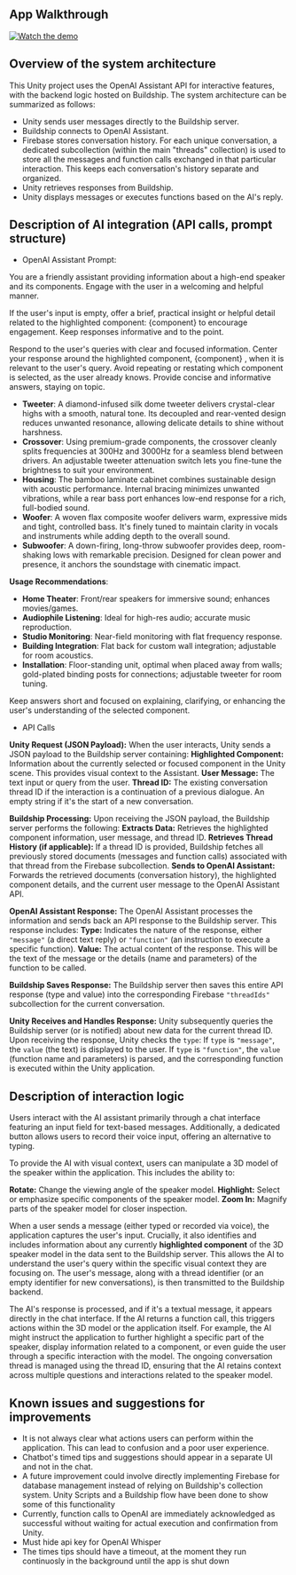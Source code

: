 ## App Walkthrough

[![Watch the demo](http://img.youtube.com/vi/3uQ3fFrEnnI/0.jpg)](https://youtu.be/3uQ3fFrEnnI)

## Overview of the system architecture

This Unity project uses the OpenAI Assistant API for interactive features, with the backend logic hosted on Buildship. The system architecture can be summarized as follows:

* Unity sends user messages directly to the Buildship server.
* Buildship connects to OpenAI Assistant.
* Firebase stores conversation history. For each unique conversation, a dedicated subcollection (within the main "threads" collection) is used to store all the messages and function calls exchanged in that particular interaction. This keeps each conversation's history separate and organized.
* Unity retrieves responses from Buildship.
* Unity displays messages or executes functions based on the AI's reply.


## Description of AI integration (API calls, prompt structure)

* OpenAI Assistant Prompt:

You are a friendly assistant providing information about a high-end speaker and its components.
Engage with the user in a welcoming and helpful manner. 

If the user's input is empty, offer a brief, practical insight or helpful detail related to the highlighted component: {component} to encourage engagement. Keep responses informative and to the point.

Respond to the user's queries with clear and focused information. Center your response around the highlighted component, {component} , when it is relevant to the user's query. Avoid repeating or restating which component is selected, as the user already knows. Provide concise and informative answers, staying on topic.

- **Tweeter**: A diamond-infused silk dome tweeter delivers crystal-clear highs with a smooth, natural tone. Its decoupled and rear-vented design reduces unwanted resonance, allowing delicate details to shine without harshness.
- **Crossover**: Using premium-grade components, the crossover cleanly splits frequencies at 300Hz and 3000Hz for a seamless blend between drivers. An adjustable tweeter attenuation switch lets you fine-tune the brightness to suit your environment.
- **Housing**: The bamboo laminate cabinet combines sustainable design with acoustic performance. Internal bracing minimizes unwanted vibrations, while a rear bass port enhances low-end response for a rich, full-bodied sound.
- **Woofer**: A woven flax composite woofer delivers warm, expressive mids and tight, controlled bass. It's finely tuned to maintain clarity in vocals and instruments while adding depth to the overall sound.
- **Subwoofer**: A down-firing, long-throw subwoofer provides deep, room-shaking lows with remarkable precision. Designed for clean power and presence, it anchors the soundstage with cinematic impact.

**Usage Recommendations**:
- **Home Theater**: Front/rear speakers for immersive sound; enhances movies/games.
- **Audiophile Listening**: Ideal for high-res audio; accurate music reproduction.
- **Studio Monitoring**: Near-field monitoring with flat frequency response.
- **Building Integration**: Flat back for custom wall integration; adjustable for room acoustics.
- **Installation**: Floor-standing unit, optimal when placed away from walls; gold-plated binding posts for connections; adjustable tweeter for room tuning.

Keep answers short and focused on explaining, clarifying, or enhancing the user's understanding of the selected component.


* API Calls

**Unity Request (JSON Payload):** When the user interacts, Unity sends a JSON payload to the Buildship server containing:
    **Highlighted Component:** Information about the currently selected or focused component in the Unity scene. This provides visual context to the Assistant.
    **User Message:** The text input or query from the user.
    **Thread ID:**
         The existing conversation thread ID if the interaction is a continuation of a previous dialogue.
         An empty string if it's the start of a new conversation.

 **Buildship Processing:** Upon receiving the JSON payload, the Buildship server performs the following:
     **Extracts Data:** Retrieves the highlighted component information, user message, and thread ID.
     **Retrieves Thread History (if applicable):** If a thread ID is provided, Buildship fetches all previously stored documents (messages and function calls) associated with that thread from the Firebase subcollection.
     **Sends to OpenAI Assistant:** Forwards the retrieved documents (conversation history), the highlighted component details, and the current user message to the OpenAI Assistant API.

 **OpenAI Assistant Response:** The OpenAI Assistant processes the information and sends back an API response to the Buildship server. This response includes:
     **Type:** Indicates the nature of the response, either `"message"` (a direct text reply) or `"function"` (an instruction to execute a specific function).
     **Value:** The actual content of the response. This will be the text of the message or the details (name and parameters) of the function to be called.

 **Buildship Saves Response:** The Buildship server then saves this entire API response (type and value) into the corresponding Firebase `"threadIds"` subcollection for the current conversation.

 **Unity Receives and Handles Response:** Unity subsequently queries the Buildship server (or is notified) about new data for the current thread ID. Upon receiving the response, Unity checks the `type`:
     If `type` is `"message"`, the `value` (the text) is displayed to the user.
     If `type` is `"function"`, the `value` (function name and parameters) is parsed, and the corresponding function is executed within the Unity application.


## Description of interaction logic

Users interact with the AI assistant primarily through a chat interface featuring an input field for text-based messages. Additionally, a dedicated button allows users to record their voice input, offering an alternative to typing.

To provide the AI with visual context, users can manipulate a 3D model of the speaker within the application. This includes the ability to:

 **Rotate:** Change the viewing angle of the speaker model.
 **Highlight:** Select or emphasize specific components of the speaker model.
 **Zoom In:** Magnify parts of the speaker model for closer inspection.

When a user sends a message (either typed or recorded via voice), the application captures the user's input. Crucially, it also identifies and includes information about any currently **highlighted component** of the 3D speaker model in the data sent to the Buildship server. This allows the AI to understand the user's query within the specific visual context they are focusing on. The user's message, along with a thread identifier (or an empty identifier for new conversations), is then transmitted to the Buildship backend.

The AI's response is processed, and if it's a textual message, it appears directly in the chat interface. If the AI returns a function call, this triggers actions within the 3D model or the application itself. For example, the AI might instruct the application to further highlight a specific part of the speaker, display information related to a component, or even guide the user through a specific interaction with the model. The ongoing conversation thread is managed using the thread ID, ensuring that the AI retains context across multiple questions and interactions related to the speaker model.


## Known issues and suggestions for improvements

* It is not always clear what actions users can perform within the application. This can lead to confusion and a poor user experience.
* Chatbot's timed tips and suggestions should appear in a separate UI and not in the chat.
* A future improvement could involve directly implementing Firebase for database management instead of relying on Buildship's collection system. Unity Scripts and a Buildship flow have been done to show some of this functionality
* Currently, function calls to OpenAI are immediately acknowledged as successful without waiting for actual execution and confirmation from Unity.
* Must hide api key for OpenAI Whisper
* The times tips should have a timeout, at the moment they run continuosly in the background until the app is shut down
